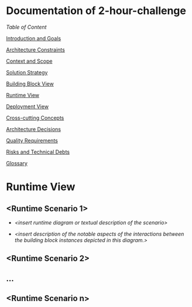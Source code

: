 # Documentation of 2-hour-challenge

*Table of Content*

[Introduction and Goals](01_introduction_and_goals.md)

[Architecture Constraints](02_architecture_constraints.md)

[Context and Scope](03_context_and_scope.md)

[Solution Strategy](04_solution_strategy.md)

[Building Block View](05_building_block_view.md)

[Runtime View](06_runtime_view.md)

[Deployment View](07_deployment_view.md)

[Cross-cutting Concepts](08_concepts.md)

[Architecture Decisions](09_architecture_decisions.md)

[Quality Requirements](10_quality_requirements.md)

[Risks and Technical Debts](11_technical_risks.md)

[Glossary](12_glossary.md)

# Runtime View

## \<Runtime Scenario 1>

-   *\<insert runtime diagram or textual description of the scenario>*

-   *\<insert description of the notable aspects of the interactions
    between the building block instances depicted in this diagram.>*

## \<Runtime Scenario 2>

## …

## \<Runtime Scenario n>
